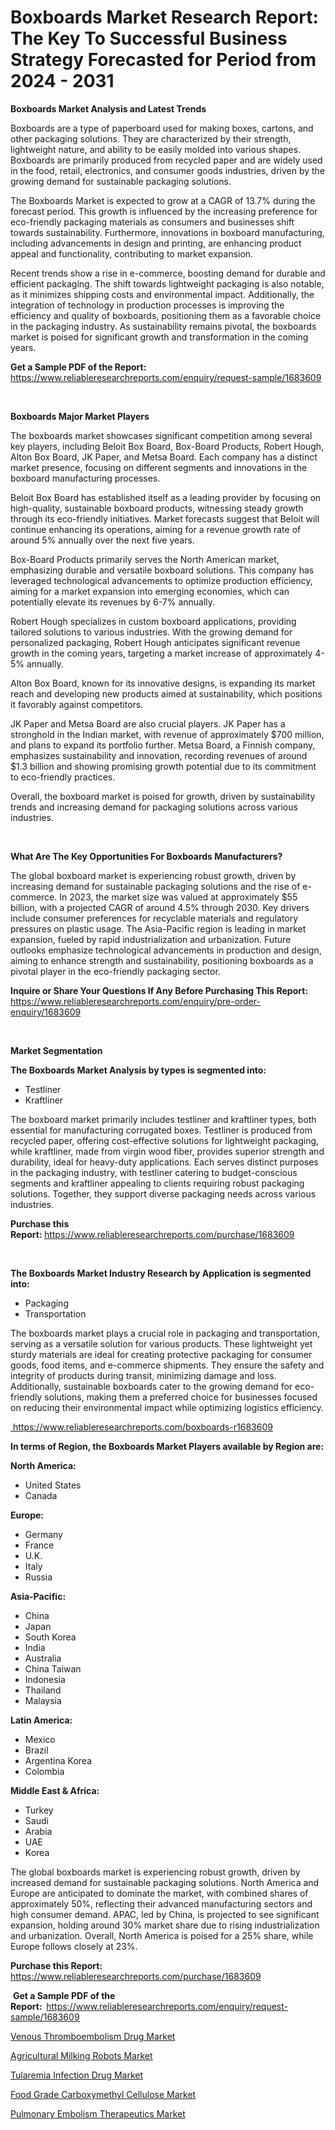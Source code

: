 <p><h1>Boxboards Market Research Report: The Key To Successful Business Strategy Forecasted for Period from 2024 - 2031</h1></p><p><strong>Boxboards Market Analysis and Latest Trends</strong></p>
<p><p>Boxboards are a type of paperboard used for making boxes, cartons, and other packaging solutions. They are characterized by their strength, lightweight nature, and ability to be easily molded into various shapes. Boxboards are primarily produced from recycled paper and are widely used in the food, retail, electronics, and consumer goods industries, driven by the growing demand for sustainable packaging solutions.</p><p>The Boxboards Market is expected to grow at a CAGR of 13.7% during the forecast period. This growth is influenced by the increasing preference for eco-friendly packaging materials as consumers and businesses shift towards sustainability. Furthermore, innovations in boxboard manufacturing, including advancements in design and printing, are enhancing product appeal and functionality, contributing to market expansion.</p><p>Recent trends show a rise in e-commerce, boosting demand for durable and efficient packaging. The shift towards lightweight packaging is also notable, as it minimizes shipping costs and environmental impact. Additionally, the integration of technology in production processes is improving the efficiency and quality of boxboards, positioning them as a favorable choice in the packaging industry. As sustainability remains pivotal, the boxboards market is poised for significant growth and transformation in the coming years.</p></p>
<p><strong>Get a Sample PDF of the Report:&nbsp;</strong> <a href="https://www.reliableresearchreports.com/enquiry/request-sample/1683609?utm_campaign=1616&utm_medium=2&utm_source=Github&utm_content=ia&utm_term=15102024&utm_id=boxboards">https://www.reliableresearchreports.com/enquiry/request-sample/1683609</a></p>
<p>&nbsp;</p>
<p><strong>Boxboards Major Market Players</strong></p>
<p><p>The boxboards market showcases significant competition among several key players, including Beloit Box Board, Box-Board Products, Robert Hough, Alton Box Board, JK Paper, and Metsa Board. Each company has a distinct market presence, focusing on different segments and innovations in the boxboard manufacturing processes.</p><p>Beloit Box Board has established itself as a leading provider by focusing on high-quality, sustainable boxboard products, witnessing steady growth through its eco-friendly initiatives. Market forecasts suggest that Beloit will continue enhancing its operations, aiming for a revenue growth rate of around 5% annually over the next five years.</p><p>Box-Board Products primarily serves the North American market, emphasizing durable and versatile boxboard solutions. This company has leveraged technological advancements to optimize production efficiency, aiming for a market expansion into emerging economies, which can potentially elevate its revenues by 6-7% annually.</p><p>Robert Hough specializes in custom boxboard applications, providing tailored solutions to various industries. With the growing demand for personalized packaging, Robert Hough anticipates significant revenue growth in the coming years, targeting a market increase of approximately 4-5% annually.</p><p>Alton Box Board, known for its innovative designs, is expanding its market reach and developing new products aimed at sustainability, which positions it favorably against competitors.</p><p>JK Paper and Metsa Board are also crucial players. JK Paper has a stronghold in the Indian market, with revenue of approximately $700 million, and plans to expand its portfolio further. Metsa Board, a Finnish company, emphasizes sustainability and innovation, recording revenues of around $1.3 billion and showing promising growth potential due to its commitment to eco-friendly practices.</p><p>Overall, the boxboard market is poised for growth, driven by sustainability trends and increasing demand for packaging solutions across various industries.</p></p>
<p>&nbsp;</p>
<p><strong>What Are The Key Opportunities For Boxboards Manufacturers?</strong></p>
<p><p>The global boxboard market is experiencing robust growth, driven by increasing demand for sustainable packaging solutions and the rise of e-commerce. In 2023, the market size was valued at approximately $55 billion, with a projected CAGR of around 4.5% through 2030. Key drivers include consumer preferences for recyclable materials and regulatory pressures on plastic usage. The Asia-Pacific region is leading in market expansion, fueled by rapid industrialization and urbanization. Future outlooks emphasize technological advancements in production and design, aiming to enhance strength and sustainability, positioning boxboards as a pivotal player in the eco-friendly packaging sector.</p></p>
<p><strong>Inquire or Share Your Questions If Any Before Purchasing This Report:</strong> <a href="https://www.reliableresearchreports.com/enquiry/pre-order-enquiry/1683609?utm_campaign=1616&utm_medium=2&utm_source=Github&utm_content=ia&utm_term=15102024&utm_id=boxboards">https://www.reliableresearchreports.com/enquiry/pre-order-enquiry/1683609</a></p>
<p>&nbsp;</p>
<p><strong>Market Segmentation</strong></p>
<p><strong>The Boxboards Market Analysis by types is segmented into:</strong></p>
<p><ul><li>Testliner</li><li>Kraftliner</li></ul></p>
<p><p>The boxboard market primarily includes testliner and kraftliner types, both essential for manufacturing corrugated boxes. Testliner is produced from recycled paper, offering cost-effective solutions for lightweight packaging, while kraftliner, made from virgin wood fiber, provides superior strength and durability, ideal for heavy-duty applications. Each serves distinct purposes in the packaging industry, with testliner catering to budget-conscious segments and kraftliner appealing to clients requiring robust packaging solutions. Together, they support diverse packaging needs across various industries.</p></p>
<p><strong>Purchase this Report:&nbsp;</strong><a href="https://www.reliableresearchreports.com/purchase/1683609?utm_campaign=1616&utm_medium=2&utm_source=Github&utm_content=ia&utm_term=15102024&utm_id=boxboards">https://www.reliableresearchreports.com/purchase/1683609</a></p>
<p>&nbsp;</p>
<p><strong>The Boxboards Market Industry Research by Application is segmented into:</strong></p>
<p><ul><li>Packaging</li><li>Transportation</li></ul></p>
<p><p>The boxboards market plays a crucial role in packaging and transportation, serving as a versatile solution for various products. These lightweight yet sturdy materials are ideal for creating protective packaging for consumer goods, food items, and e-commerce shipments. They ensure the safety and integrity of products during transit, minimizing damage and loss. Additionally, sustainable boxboards cater to the growing demand for eco-friendly solutions, making them a preferred choice for businesses focused on reducing their environmental impact while optimizing logistics efficiency.</p></p>
<p><a href="https://www.reliableresearchreports.com/boxboards-r1683609?utm_campaign=1616&utm_medium=2&utm_source=Github&utm_content=ia&utm_term=15102024&utm_id=boxboards">&nbsp;https://www.reliableresearchreports.com/boxboards-r1683609</a></p>
<p><strong>In terms of Region, the Boxboards Market Players available by Region are:</strong></p>
<p>
    <p> <strong> North America: </strong>
        <ul>
            <li>United States</li>
            <li>Canada</li>
        </ul>
        </p> 
    <p> <strong> Europe: </strong>
        <ul>
            <li>Germany</li>
            <li>France</li>
            <li>U.K.</li>
            <li>Italy</li>
            <li>Russia</li>
        </ul>
        </p> 
    <p> <strong> Asia-Pacific: </strong>
        <ul>
            <li>China</li>
            <li>Japan</li>
            <li>South Korea</li>
            <li>India</li>
            <li>Australia</li>
            <li>China Taiwan</li>
            <li>Indonesia</li>
            <li>Thailand</li>
            <li>Malaysia</li>
        </ul>
        </p> 
    <p> <strong> Latin America: </strong>
        <ul>
            <li>Mexico</li>
            <li>Brazil</li>
            <li>Argentina Korea</li>
            <li>Colombia</li>
        </ul>
        </p> 
    <p> <strong> Middle East & Africa: </strong>
        <ul>
            <li>Turkey</li>
            <li>Saudi</li>
            <li>Arabia</li>
            <li>UAE</li>
            <li>Korea</li>
        </ul>
    </p>
    </p>
<p><p>The global boxboards market is experiencing robust growth, driven by increased demand for sustainable packaging solutions. North America and Europe are anticipated to dominate the market, with combined shares of approximately 50%, reflecting their advanced manufacturing sectors and high consumer demand. APAC, led by China, is projected to see significant expansion, holding around 30% market share due to rising industrialization and urbanization. Overall, North America is poised for a 25% share, while Europe follows closely at 23%.</p></p>
<p><strong>Purchase this Report: </strong><a href="https://www.reliableresearchreports.com/purchase/1683609?utm_campaign=1616&utm_medium=2&utm_source=Github&utm_content=ia&utm_term=15102024&utm_id=boxboards">https://www.reliableresearchreports.com/purchase/1683609</a></p>
<p>&nbsp;<strong>Get a Sample PDF of the Report:&nbsp;&nbsp;</strong><a href="https://www.reliableresearchreports.com/enquiry/request-sample/1683609?utm_campaign=1616&utm_medium=2&utm_source=Github&utm_content=ia&utm_term=15102024&utm_id=boxboards">https://www.reliableresearchreports.com/enquiry/request-sample/1683609</a></p>
<p><strong></strong></p>
<p><p><a href="https://www.linkedin.com/pulse/venous-thromboembolism-drug-market-penetration-strategies-untapped-cpcxf?trk=public_post_embed_feed-article-content&utm_campaign=1616&utm_medium=2&utm_source=Github&utm_content=ia&utm_term=15102024&utm_id=boxboards">Venous Thromboembolism Drug Market</a></p><p><a href="https://www.linkedin.com/pulse/navigating-agricultural-milking-robots-market-expert-analysis-utzjf?trk=public_post_embed_feed-article-content&utm_campaign=1616&utm_medium=2&utm_source=Github&utm_content=ia&utm_term=15102024&utm_id=boxboards">Agricultural Milking Robots Market</a></p><p><a href="https://www.linkedin.com/pulse/disruption-innovation-tularemia-infection-drug-industry-market-mdjhf?trk=public_post_embed_feed-article-content&utm_campaign=1616&utm_medium=2&utm_source=Github&utm_content=ia&utm_term=15102024&utm_id=boxboards">Tularemia Infection Drug Market</a></p><p><a href="https://www.linkedin.com/pulse/food-grade-carboxymethyl-cellulose-market-revolution-2024-2031-jjxsf?trk=public_post_embed_feed-article-content&utm_campaign=1616&utm_medium=2&utm_source=Github&utm_content=ia&utm_term=15102024&utm_id=boxboards">Food Grade Carboxymethyl Cellulose Market</a></p><p><a href="https://www.linkedin.com/pulse/future-trends-global-pulmonary-embolism-therapeutics-market-0zsbf?trk=public_post_embed_feed-article-content&utm_campaign=1616&utm_medium=2&utm_source=Github&utm_content=ia&utm_term=15102024&utm_id=boxboards">Pulmonary Embolism Therapeutics Market</a></p></p>